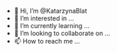 - 👋 Hi, I’m @KatarzynaBlat
- 👀 I’m interested in ...
- 🌱 I’m currently learning ...
- 💞️ I’m looking to collaborate on ...
- 📫 How to reach me ...

<!---
KatarzynaBlat/KatarzynaBlat is a ✨ special ✨ repository because its `README.md` (this file) appears on your GitHub profile.
You can click the Preview link to take a look at your changes.
--->
